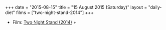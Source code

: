+++
date = "2015-08-15"
title = "15 August 2015 (Saturday)"
layout = "daily-diet"
films = ["two-night-stand-2014"]
+++


* Film: [Two Night Stand (2014)](/films/two-night-stand-2014) +
